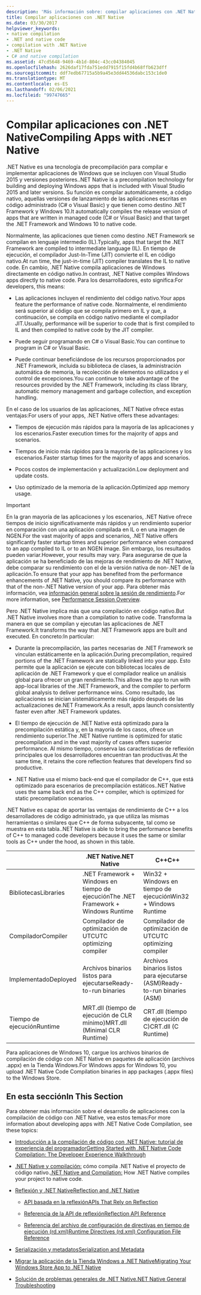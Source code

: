 ```yaml
---
description: 'Más información sobre: compilar aplicaciones con .NET Native'
title: Compilar aplicaciones con .NET Native
ms.date: 03/30/2017
helpviewer_keywords:
- native compilation
- .NET and native code
- compilation with .NET Native
- .NET Native
- C# and native compilation
ms.assetid: 47cd5648-9469-4b1d-804c-43cc04384045
ms.openlocfilehash: 2626daf17fda751edd7915f15fd4b68ffb623dff
ms.sourcegitcommit: ddf7edb67715a5b9a45e3dd44536dabc153c1de0
ms.translationtype: MT
ms.contentlocale: es-ES
ms.lasthandoff: 02/06/2021
ms.locfileid: "99747665"
---
```

# <a name="compiling-apps-with-net-native"></a><span data-ttu-id="ad8b9-103">Compilar aplicaciones con .NET Native</span><span class="sxs-lookup"><span data-stu-id="ad8b9-103">Compiling Apps with .NET Native</span></span>

<span data-ttu-id="ad8b9-104">.NET Native es una tecnología de precompilación para compilar e implementar aplicaciones de Windows que se incluyen con Visual Studio 2015 y versiones posteriores.</span><span class="sxs-lookup"><span data-stu-id="ad8b9-104">.NET Native is a precompilation technology for building and deploying Windows apps that is included with Visual Studio 2015 and later versions.</span></span> <span data-ttu-id="ad8b9-105">Su función es compilar automáticamente, a código nativo, aquellas versiones de lanzamiento de las aplicaciones escritas en código administrado (C# o Visual Basic) y que tienen como destino .NET Framework y Windows 10.</span><span class="sxs-lookup"><span data-stu-id="ad8b9-105">It automatically compiles the release version of apps that are written in managed code (C# or Visual Basic) and that target the .NET Framework and Windows 10 to native code.</span></span>

<span data-ttu-id="ad8b9-106">Normalmente, las aplicaciones que tienen como destino .NET Framework se compilan en lenguaje intermedio (IL).</span><span class="sxs-lookup"><span data-stu-id="ad8b9-106">Typically, apps that target the .NET Framework are compiled to intermediate language (IL).</span></span> <span data-ttu-id="ad8b9-107">En tiempo de ejecución, el compilador Just-In-Time (JIT) convierte el IL en código nativo.</span><span class="sxs-lookup"><span data-stu-id="ad8b9-107">At run time, the just-in-time (JIT) compiler translates the IL to native code.</span></span> <span data-ttu-id="ad8b9-108">En cambio, .NET Native compila aplicaciones de Windows directamente en código nativo.</span><span class="sxs-lookup"><span data-stu-id="ad8b9-108">In contrast, .NET Native compiles Windows apps directly to native code.</span></span> <span data-ttu-id="ad8b9-109">Para los desarrolladores, esto significa:</span><span class="sxs-lookup"><span data-stu-id="ad8b9-109">For developers, this means:</span></span>

- <span data-ttu-id="ad8b9-110">Las aplicaciones incluyen el rendimiento del código nativo.</span><span class="sxs-lookup"><span data-stu-id="ad8b9-110">Your apps feature the performance of native code.</span></span> <span data-ttu-id="ad8b9-111">Normalmente, el rendimiento será superior al código que se compila primero en IL y que, a continuación, se compila en código nativo mediante el compilador JIT.</span><span class="sxs-lookup"><span data-stu-id="ad8b9-111">Usually, performance will be superior to code that is first compiled to IL and then compiled to native code by the JIT compiler.</span></span>

- <span data-ttu-id="ad8b9-112">Puede seguir programando en C# o Visual Basic.</span><span class="sxs-lookup"><span data-stu-id="ad8b9-112">You can continue to program in C# or Visual Basic.</span></span>

- <span data-ttu-id="ad8b9-113">Puede continuar beneficiándose de los recursos proporcionados por .NET Framework, incluida su biblioteca de clases, la administración automática de memoria, la recolección de elementos no utilizados y el control de excepciones.</span><span class="sxs-lookup"><span data-stu-id="ad8b9-113">You can continue to take advantage of the resources provided by the .NET Framework, including its class library, automatic memory management and garbage collection, and exception handling.</span></span>

<span data-ttu-id="ad8b9-114">En el caso de los usuarios de las aplicaciones, .NET Native ofrece estas ventajas:</span><span class="sxs-lookup"><span data-stu-id="ad8b9-114">For users of your apps, .NET Native offers these advantages:</span></span>

- <span data-ttu-id="ad8b9-115">Tiempos de ejecución más rápidos para la mayoría de las aplicaciones y los escenarios.</span><span class="sxs-lookup"><span data-stu-id="ad8b9-115">Faster execution times for the majority of apps and scenarios.</span></span>

- <span data-ttu-id="ad8b9-116">Tiempos de inicio más rápidos para la mayoría de las aplicaciones y los escenarios.</span><span class="sxs-lookup"><span data-stu-id="ad8b9-116">Faster startup times for the majority of apps and scenarios.</span></span>

- <span data-ttu-id="ad8b9-117">Pocos costos de implementación y actualización.</span><span class="sxs-lookup"><span data-stu-id="ad8b9-117">Low deployment and update costs.</span></span>

- <span data-ttu-id="ad8b9-118">Uso optimizado de la memoria de la aplicación.</span><span class="sxs-lookup"><span data-stu-id="ad8b9-118">Optimized app memory usage.</span></span>

> [!IMPORTANT]
> <span data-ttu-id="ad8b9-119">En la gran mayoría de las aplicaciones y los escenarios, .NET Native ofrece tiempos de inicio significativamente más rápidos y un rendimiento superior en comparación con una aplicación compilada en IL o en una imagen de NGEN.</span><span class="sxs-lookup"><span data-stu-id="ad8b9-119">For the vast majority of apps and scenarios, .NET Native offers significantly faster startup times and superior performance when compared to an app compiled to IL or to an NGEN image.</span></span> <span data-ttu-id="ad8b9-120">Sin embargo, los resultados pueden variar.</span><span class="sxs-lookup"><span data-stu-id="ad8b9-120">However, your results may vary.</span></span> <span data-ttu-id="ad8b9-121">Para asegurarse de que la aplicación se ha beneficiado de las mejoras de rendimiento de .NET Native, debe comparar su rendimiento con el de la versión nativa de non-.NET de la aplicación.</span><span class="sxs-lookup"><span data-stu-id="ad8b9-121">To ensure that your app has benefited from the performance enhancements of .NET Native, you should compare its performance with that of the non-.NET Native version of your app.</span></span> <span data-ttu-id="ad8b9-122">Para obtener más información, vea [información general sobre la sesión de rendimiento](/visualstudio/profiling/performance-session-overview).</span><span class="sxs-lookup"><span data-stu-id="ad8b9-122">For more information, see [Performance Session Overview](/visualstudio/profiling/performance-session-overview).</span></span>

<span data-ttu-id="ad8b9-123">Pero .NET Native implica más que una compilación en código nativo.</span><span class="sxs-lookup"><span data-stu-id="ad8b9-123">But .NET Native involves more than a compilation to native code.</span></span> <span data-ttu-id="ad8b9-124">Transforma la manera en que se compilan y ejecutan las aplicaciones de .NET Framework.</span><span class="sxs-lookup"><span data-stu-id="ad8b9-124">It transforms the way that .NET Framework apps are built and executed.</span></span> <span data-ttu-id="ad8b9-125">En concreto:</span><span class="sxs-lookup"><span data-stu-id="ad8b9-125">In particular:</span></span>

- <span data-ttu-id="ad8b9-126">Durante la precompilación, las partes necesarias de .NET Framework se vinculan estáticamente en la aplicación.</span><span class="sxs-lookup"><span data-stu-id="ad8b9-126">During precompilation, required portions of the .NET Framework are statically linked into your app.</span></span> <span data-ttu-id="ad8b9-127">Esto permite que la aplicación se ejecute con bibliotecas locales de aplicación de .NET Framework y que el compilador realice un análisis global para ofrecer un gran rendimiento.</span><span class="sxs-lookup"><span data-stu-id="ad8b9-127">This allows the app to run with app-local libraries of the .NET Framework, and the compiler to perform global analysis to deliver performance wins.</span></span> <span data-ttu-id="ad8b9-128">Como resultado, las aplicaciones se inician sistemáticamente más rápido después de las actualizaciones de.NET Framework.</span><span class="sxs-lookup"><span data-stu-id="ad8b9-128">As a result, apps launch consistently faster even after .NET Framework updates.</span></span>

- <span data-ttu-id="ad8b9-129">El tiempo de ejecución de .NET Native está optimizado para la precompilación estática y, en la mayoría de los casos, ofrece un rendimiento superior.</span><span class="sxs-lookup"><span data-stu-id="ad8b9-129">The .NET Native runtime is optimized for static precompilation and in the vast majority of cases offers superior performance.</span></span> <span data-ttu-id="ad8b9-130">Al mismo tiempo, conserva las características de reflexión principales que los desarrolladores encuentran tan productivas.</span><span class="sxs-lookup"><span data-stu-id="ad8b9-130">At the same time, it retains the core reflection features that developers find so productive.</span></span>

- <span data-ttu-id="ad8b9-131">.NET Native usa el mismo back-end que el compilador de C++, que está optimizado para escenarios de precompilación estáticos.</span><span class="sxs-lookup"><span data-stu-id="ad8b9-131">.NET Native uses the same back end as the C++ compiler, which is optimized for static precompilation scenarios.</span></span>

<span data-ttu-id="ad8b9-132">.NET Native es capaz de aportar las ventajas de rendimiento de C++ a los desarrolladores de código administrado, ya que utiliza las mismas herramientas o similares que C++ de forma subyacente, tal como se muestra en esta tabla.</span><span class="sxs-lookup"><span data-stu-id="ad8b9-132">.NET Native is able to bring the performance benefits of C++ to managed code developers because it uses the same or similar tools as C++ under the hood, as shown in this table.</span></span>

||<span data-ttu-id="ad8b9-133">.NET Native</span><span class="sxs-lookup"><span data-stu-id="ad8b9-133">.NET Native</span></span>|<span data-ttu-id="ad8b9-134">C++</span><span class="sxs-lookup"><span data-stu-id="ad8b9-134">C++</span></span>|
|-|----------------------------------------------------------------|-----------|
|<span data-ttu-id="ad8b9-135">Bibliotecas</span><span class="sxs-lookup"><span data-stu-id="ad8b9-135">Libraries</span></span>|<span data-ttu-id="ad8b9-136">.NET Framework + Windows en tiempo de ejecución</span><span class="sxs-lookup"><span data-stu-id="ad8b9-136">The .NET Framework + Windows Runtime</span></span>|<span data-ttu-id="ad8b9-137">Win32 + Windows en tiempo de ejecución</span><span class="sxs-lookup"><span data-stu-id="ad8b9-137">Win32 + Windows Runtime</span></span>|
|<span data-ttu-id="ad8b9-138">Compilador</span><span class="sxs-lookup"><span data-stu-id="ad8b9-138">Compiler</span></span>|<span data-ttu-id="ad8b9-139">Compilador de optimización de UTC</span><span class="sxs-lookup"><span data-stu-id="ad8b9-139">UTC optimizing compiler</span></span>|<span data-ttu-id="ad8b9-140">Compilador de optimización de UTC</span><span class="sxs-lookup"><span data-stu-id="ad8b9-140">UTC optimizing compiler</span></span>|
|<span data-ttu-id="ad8b9-141">Implementado</span><span class="sxs-lookup"><span data-stu-id="ad8b9-141">Deployed</span></span>|<span data-ttu-id="ad8b9-142">Archivos binarios listos para ejecutarse</span><span class="sxs-lookup"><span data-stu-id="ad8b9-142">Ready-to-run binaries</span></span>|<span data-ttu-id="ad8b9-143">Archivos binarios listos para ejecutarse (ASM)</span><span class="sxs-lookup"><span data-stu-id="ad8b9-143">Ready-to-run binaries (ASM)</span></span>|
|<span data-ttu-id="ad8b9-144">Tiempo de ejecución</span><span class="sxs-lookup"><span data-stu-id="ad8b9-144">Runtime</span></span>|<span data-ttu-id="ad8b9-145">MRT.dll (tiempo de ejecución de CLR mínimo)</span><span class="sxs-lookup"><span data-stu-id="ad8b9-145">MRT.dll (Minimal CLR Runtime)</span></span>|<span data-ttu-id="ad8b9-146">CRT.dll (tiempo de ejecución de C)</span><span class="sxs-lookup"><span data-stu-id="ad8b9-146">CRT.dll (C Runtime)</span></span>|

<span data-ttu-id="ad8b9-147">Para aplicaciones de Windows 10, cargue los archivos binarios de compilación de código con .NET Native en paquetes de aplicación (archivos .appx) en la Tienda Windows.</span><span class="sxs-lookup"><span data-stu-id="ad8b9-147">For Windows apps for Windows 10, you upload .NET Native Code Compilation binaries in app packages (.appx files) to the Windows Store.</span></span>

## <a name="in-this-section"></a><span data-ttu-id="ad8b9-148">En esta sección</span><span class="sxs-lookup"><span data-stu-id="ad8b9-148">In This Section</span></span>

<span data-ttu-id="ad8b9-149">Para obtener más información sobre el desarrollo de aplicaciones con la compilación de código con .NET Native, vea estos temas:</span><span class="sxs-lookup"><span data-stu-id="ad8b9-149">For more information about developing apps with .NET Native Code Compilation, see these topics:</span></span>

- [<span data-ttu-id="ad8b9-150">Introducción a la compilación de código con .NET Native: tutorial de experiencia del programador</span><span class="sxs-lookup"><span data-stu-id="ad8b9-150">Getting Started with .NET Native Code Compilation: The Developer Experience Walkthrough</span></span>](getting-started-with-net-native.md)

- <span data-ttu-id="ad8b9-151">[.NET Native y compilación:](net-native-and-compilation.md) cómo compila .NET Native el proyecto de código nativo.</span><span class="sxs-lookup"><span data-stu-id="ad8b9-151">[.NET Native and Compilation:](net-native-and-compilation.md) How .NET Native compiles your project to native code.</span></span>

- [<span data-ttu-id="ad8b9-152">Reflexión y .NET Native</span><span class="sxs-lookup"><span data-stu-id="ad8b9-152">Reflection and .NET Native</span></span>](reflection-and-net-native.md)

  - [<span data-ttu-id="ad8b9-153">API basada en la reflexión</span><span class="sxs-lookup"><span data-stu-id="ad8b9-153">APIs That Rely on Reflection</span></span>](apis-that-rely-on-reflection.md)

  - [<span data-ttu-id="ad8b9-154">Referencia de la API de reflexión</span><span class="sxs-lookup"><span data-stu-id="ad8b9-154">Reflection API Reference</span></span>](net-native-reflection-api-reference.md)

  - [<span data-ttu-id="ad8b9-155">Referencia del archivo de configuración de directivas en tiempo de ejecución (rd.xml)</span><span class="sxs-lookup"><span data-stu-id="ad8b9-155">Runtime Directives (rd.xml) Configuration File Reference</span></span>](runtime-directives-rd-xml-configuration-file-reference.md)

- [<span data-ttu-id="ad8b9-156">Serialización y metadatos</span><span class="sxs-lookup"><span data-stu-id="ad8b9-156">Serialization and Metadata</span></span>](serialization-and-metadata.md)

- [<span data-ttu-id="ad8b9-157">Migrar la aplicación de la Tienda Windows a .NET Native</span><span class="sxs-lookup"><span data-stu-id="ad8b9-157">Migrating Your Windows Store App to .NET Native</span></span>](migrating-your-windows-store-app-to-net-native.md)

- [<span data-ttu-id="ad8b9-158">Solución de problemas generales de .NET Native</span><span class="sxs-lookup"><span data-stu-id="ad8b9-158">.NET Native General Troubleshooting</span></span>](net-native-general-troubleshooting.md)
